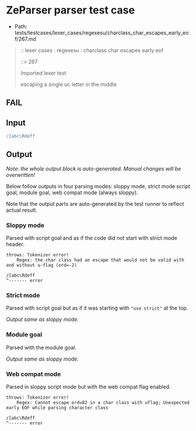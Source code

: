 # ZeParser parser test case

- Path: tests/testcases/lexer_cases/regexesu/charclass_char_escapes_early_eof/267.md

> :: lexer cases : regexesu : charclass char escapes early eof
>
> ::> 267
>
> Imported lexer test
>
> escaping a single uc letter in the middle

## FAIL

## Input

`````js
/[abc\Rdeff
`````

## Output

_Note: the whole output block is auto-generated. Manual changes will be overwritten!_

Below follow outputs in four parsing modes: sloppy mode, strict mode script goal, module goal, web compat mode (always sloppy).

Note that the output parts are auto-generated by the test runner to reflect actual result.

### Sloppy mode

Parsed with script goal and as if the code did not start with strict mode header.

`````
throws: Tokenizer error!
    Regex: the char class had an escape that would not be valid with and without u-flag (ord=-2)

/[abc\Rdeff
^------- error
`````

### Strict mode

Parsed with script goal but as if it was starting with `"use strict"` at the top.

_Output same as sloppy mode._

### Module goal

Parsed with the module goal.

_Output same as sloppy mode._

### Web compat mode

Parsed in sloppy script mode but with the web compat flag enabled.

`````
throws: Tokenizer error!
    Regex: Cannot escape ord=82 in a char class with uflag; Unexpected early EOF while parsing character class

/[abc\Rdeff
^------- error
`````

